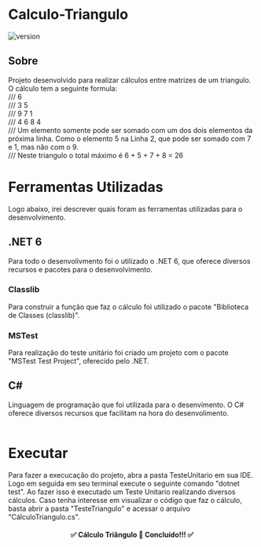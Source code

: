 # Calculo-Triangulo
![version]( https://img.shields.io/badge/version-1.0.0-Green)

## Sobre
Projeto desenvolvido para realizar cálculos entre matrizes de um triangulo. O cálculo tem a seguinte formula: <br>
///    6 <br>
///   3 5 <br>
///  9 7 1 <br>
/// 4 6 8 4 <br>
/// Um elemento somente pode ser somado com um dos dois elementos da próxima linha. Como o elemento 5 na Linha 2, que pode ser somado com 7 e 1, mas não com o 9.<br>
/// Neste triangulo o total máximo é 6 + 5 + 7 + 8 = 26
<br>

# Ferramentas Utilizadas
Logo abaixo, irei descrever quais foram as ferramentas utilizadas para o desenvolvimento.<br>

## .NET 6
Para todo o desenvolivmento foi o utilizado o .NET 6, que oferece diversos recursos e pacotes para o desenvolvimento.<br> 

### Classlib
Para construir a função que faz o cálculo foi utilizado o pacote "Biblioteca de Classes (classlib)".

### MSTest
Para realização do teste unitário foi criado um projeto com o pacote "MSTest Test Project", oferecido pelo .NET.

## C#
Linguagem de programação que foi utilizada para o desenvimento. O C# oferece diversos recursos que facilitam na hora do desenvolimento.
<br>
<br>

# Executar
Para fazer a execucação do projeto, abra a pasta TesteUnitario em sua IDE. Logo em seguida em seu terminal execute o seguinte comando "dotnet test". 
Ao fazer isso é executado um Teste Unitario realizando diversos cálculos. Caso tenha interesse em visualizar o código que faz o cálculo, basta abrir a pasta
"TesteTriangulo" e acessar o arquivo "CálculoTriangulo.cs".

<h4 align="center">
✅  Cálculo Triângulo 🚀 Concluído!!!  ✅
</h4>
